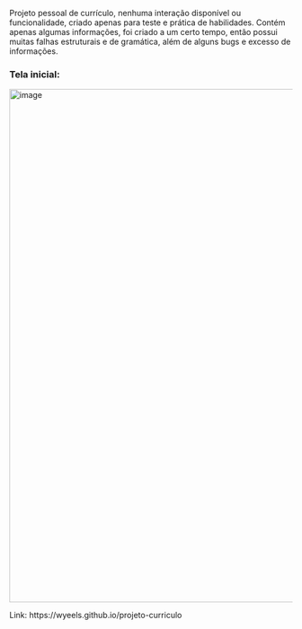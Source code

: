 <p>Projeto pessoal de currículo, nenhuma interação disponível ou funcionalidade, criado apenas para teste e prática de habilidades. Contém apenas algumas informações, foi criado a um certo tempo, então possui muitas falhas estruturais e de gramática, além de alguns bugs e excesso de informações.</p>

<h3>Tela inicial:</h3>
<img width="1045" height="914" alt="image" src="https://github.com/user-attachments/assets/b5e7a473-7164-4702-a8fc-071f1c56b3f9" />

<p>Link: https://wyeels.github.io/projeto-curriculo</p>
